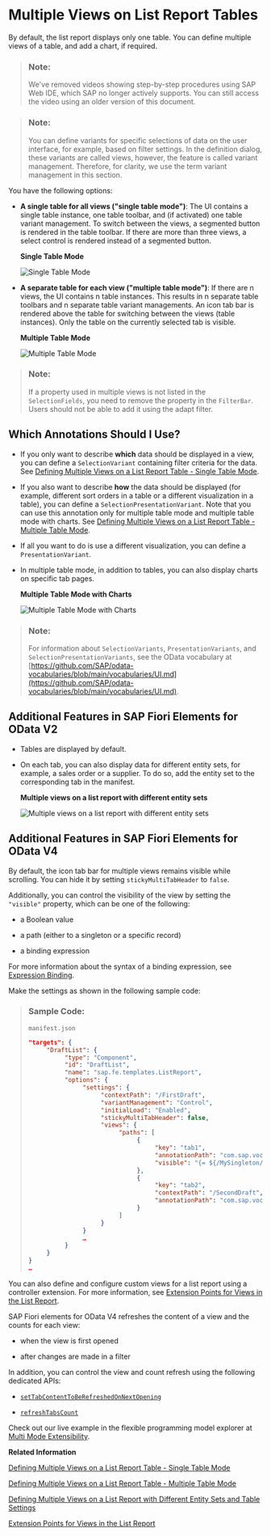 <!-- loioa37df408044e41ef84e67207c8658d4f -->

# Multiple Views on List Report Tables

By default, the list report displays only one table. You can define multiple views of a table, and add a chart, if required.



> ### Note:  
> We've removed videos showing step-by-step procedures using SAP Web IDE, which SAP no longer actively supports. You can still access the video using an older version of this document.

> ### Note:  
> You can define variants for specific selections of data on the user interface, for example, based on filter settings. In the definition dialog, these variants are called views, however, the feature is called variant management. Therefore, for clarity, we use the term variant management in this section.

You have the following options:

-   **A single table for all views \("single table mode"\)**: The UI contains a single table instance, one table toolbar, and \(if activated\) one table variant management. To switch between the views, a segmented button is rendered in the table toolbar. If there are more than three views, a select control is rendered instead of a segmented button.

      
      
    **Single Table Mode**

    ![](images/Single_Table_Mode_8a3bdfd.jpg "Single Table Mode")

-   **A separate table for each view \("multiple table mode"\)**: If there are n views, the UI contains n table instances. This results in n separate table toolbars and n separate table variant managements. An icon tab bar is rendered above the table for switching between the views \(table instances\). Only the table on the currently selected tab is visible.

      
      
    **Multiple Table Mode**

    ![](images/Multiple_Table_Mode_1be5a97.png "Multiple Table Mode")


> ### Note:  
> If a property used in multiple views is not listed in the `SelectionFields`, you need to remove the property in the `FilterBar`. Users should not be able to add it using the adapt filter.



<a name="loioa37df408044e41ef84e67207c8658d4f__section_djj_44x_cmb"/>

## Which Annotations Should I Use?

-   If you only want to describe **which** data should be displayed in a view, you can define a `SelectionVariant` containing filter criteria for the data. See [Defining Multiple Views on a List Report Table - Single Table Mode](defining-multiple-views-on-a-list-report-table-single-table-mode-0d390fe.md).

-   If you also want to describe **how** the data should be displayed \(for example, different sort orders in a table or a different visualization in a table\), you can define a `SelectionPresentationVariant`. Note that you can use this annotation only for multiple table mode and multiple table mode with charts. See [Defining Multiple Views on a List Report Table - Multiple Table Mode](defining-multiple-views-on-a-list-report-table-multiple-table-mode-37aeed7.md).

-   If all you want to do is use a different visualization, you can define a `PresentationVariant`.

-   In multiple table mode, in addition to tables, you can also display charts on specific tab pages.

      
      
    **Multiple Table Mode with Charts**

    ![](images/Multiple_Table_Mode_with_Charts_a0ae409.png "Multiple Table Mode with Charts")


> ### Note:  
> For information about `SelectionVariants`, `PresentationVariants`, and `SelectionPresentationVariants`, see the OData vocabulary at [https://github.com/SAP/odata-vocabularies/blob/main/vocabularies/UI.md](https://github.com/SAP/odata-vocabularies/blob/main/vocabularies/UI.md).



<a name="loioa37df408044e41ef84e67207c8658d4f__section_m4r_vpx_cmb"/>

## Additional Features in SAP Fiori Elements for OData V2

-   Tables are displayed by default.


-   On each tab, you can also display data for different entity sets, for example, a sales order or a supplier. To do so, add the entity set to the corresponding tab in the manifest.

      
      
    **Multiple views on a list report with different entity sets**

    ![](images/Multiple_Views_with_Multiple_Entity_Sets_1f20511.png "Multiple views on a list report with different entity sets")




<a name="loioa37df408044e41ef84e67207c8658d4f__section_kyf_rqb_jqb"/>

## Additional Features in SAP Fiori Elements for OData V4

By default, the icon tab bar for multiple views remains visible while scrolling. You can hide it by setting `stickyMultiTabHeader` to `false`.

Additionally, you can control the visibility of the view by setting the `"visible"` property, which can be one of the following:

-   a Boolean value

-   a path \(either to a singleton or a specific record\)

-   a binding expression


For more information about the syntax of a binding expression, see [Expression Binding](../04_Essentials/expression-binding-daf6852.md).

Make the settings as shown in the following sample code:

> ### Sample Code:  
> `manifest.json`
> 
> ```json
> "targets": {
>      "DraftList": { 
>           "type": "Component",
>           "id": "DraftList",
>           "name": "sap.fe.templates.ListReport",
>           "options": {
>                "settings": {
>                     "contextPath": "/FirstDraft",
>                     "variantManagement": "Control",
>                     "initialLoad": "Enabled",
>                     "stickyMultiTabHeader": false,
>                     "views": {
>                          "paths": [
>                               {
>                                    "key": "tab1",
>                                    "annotationPath": "com.sap.vocabularies.UI.v1.SelectionVariant#One",
>                                    "visible": "{= ${/MySingleton/IsViewAvailable} === true}"
>                               },
>                               {
>                                    "key": "tab2",
>                                    "contextPath": "/SecondDraft",
>                                    "annotationPath": "com.sap.vocabularies.UI.v1.SelectionVariant#Two"
>                               }
>                          ]
>                     }
>                }
>                …
>           }
>      }
> }
> …
> ```

You can also define and configure custom views for a list report using a controller extension. For more information, see [Extension Points for Views in the List Report](extension-points-for-views-in-the-list-report-eb37203.md).

SAP Fiori elements for OData V4 refreshes the content of a view and the counts for each view:

-   when the view is first opened

-   after changes are made in a filter


In addition, you can control the view and count refresh using the following dedicated APIs:

-   [`setTabContentToBeRefreshedOnNextOpening`](https://ui5.sap.com/#/api/setTabContentToBeRefreshedOnNextOpening)

-   [`refreshTabsCount`](https://ui5.sap.com/#/api/refreshTabsCount)


Check out our live example in the flexible programming model explorer at [Multi Mode Extensibility](https://ui5.sap.com/test-resources/sap/fe/core/fpmExplorer/index.html#/controllerExtensions/multiModeExtensibility).

**Related Information**  


[Defining Multiple Views on a List Report Table - Single Table Mode](defining-multiple-views-on-a-list-report-table-single-table-mode-0d390fe.md "You can define multiple views of a table and display them in single table mode. Users can switch between views using a segmented button.")

[Defining Multiple Views on a List Report Table - Multiple Table Mode](defining-multiple-views-on-a-list-report-table-multiple-table-mode-37aeed7.md "You can define multiple views of a table and display them in multiple table mode. Users can switch between views using an icon tab bar.")

[Defining Multiple Views on a List Report with Different Entity Sets and Table Settings](defining-multiple-views-on-a-list-report-with-different-entity-sets-and-table-settings-b6b59e4.md "You can configure your app to display data for different entity sets and table settings, for example, sales orders or suppliers.")

[Extension Points for Views in the List Report](extension-points-for-views-in-the-list-report-eb37203.md "You can use extension points to enhance views in the list report in SAP Fiori elements apps.")

